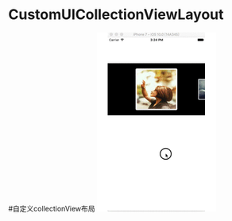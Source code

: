 # CustomUICollectionViewLayout
#自定义collectionView布局
![Img](https://github.com/hexiaoba/CustomUICollectionViewLayout/blob/master/customLayout.gif)

